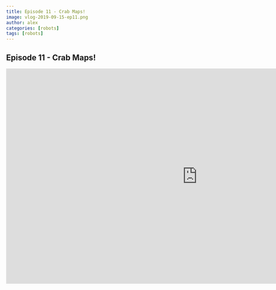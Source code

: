 ```yaml
---
title: Episode 11 - Crab Maps!
image: vlog-2019-09-15-ep11.png
author: alex
categories: [robots]
tags: [robots]
---
```


## Episode 11 - Crab Maps!

<iframe width="1036" height="583" src="https://www.youtube.com/embed/FsieM8cnbW0" frameborder="0" allow="accelerometer; autoplay; encrypted-media; gyroscope; picture-in-picture" allowfullscreen data-uk-responsive></iframe>
